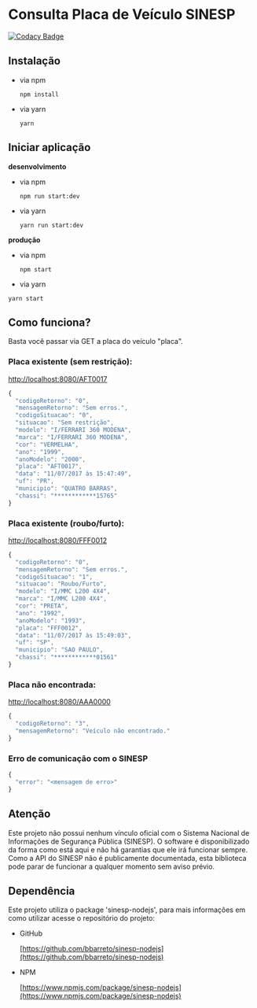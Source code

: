 # Consulta Placa de Veículo SINESP

[![Codacy Badge](https://api.codacy.com/project/badge/Grade/1e7663a9e9174062852005b20da45213)](https://www.codacy.com/app/giovanigenerali/consulta-placa-nodejs?utm_source=github.com&amp;utm_medium=referral&amp;utm_content=wgenial/consulta-placa-nodejs&amp;utm_campaign=Badge_Grade)

## Instalação

  - via npm

    ```npm install```

  - via yarn
  
    ```yarn```

## Iniciar aplicação

**desenvolvimento**

- via npm

  ```npm run start:dev```

- via yarn

  ```yarn run start:dev```
  
**produção**

- via npm

  ```npm start```
  
-  via yarn

```yarn start```

## Como funciona?

Basta você passar via GET a placa do veículo "placa".

### Placa existente (sem restrição):

[http://localhost:8080/AFT0017](http://localhost:8080/AFT0017)

```javascript
{
  "codigoRetorno": "0",
  "mensagemRetorno": "Sem erros.",
  "codigoSituacao": "0",
  "situacao": "Sem restrição",
  "modelo": "I/FERRARI 360 MODENA",
  "marca": "I/FERRARI 360 MODENA",
  "cor": "VERMELHA",
  "ano": "1999",
  "anoModelo": "2000",
  "placa": "AFT0017",
  "data": "11/07/2017 às 15:47:49",
  "uf": "PR",
  "municipio": "QUATRO BARRAS",
  "chassi": "************15765"
}
```

### Placa existente (roubo/furto):

[http://localhost:8080/FFF0012](http://localhost:8080/FFF0012)

```javascript
{
  "codigoRetorno": "0",
  "mensagemRetorno": "Sem erros.",
  "codigoSituacao": "1",
  "situacao": "Roubo/Furto",
  "modelo": "I/MMC L200 4X4",
  "marca": "I/MMC L200 4X4",
  "cor": "PRETA",
  "ano": "1992",
  "anoModelo": "1993",
  "placa": "FFF0012",
  "data": "11/07/2017 às 15:49:03",
  "uf": "SP",
  "municipio": "SAO PAULO",
  "chassi": "************01561"
}
```

### Placa não encontrada:

[http://localhost:8080/AAA0000](http://localhost:8080/AAA0000)

```javascript
{
  "codigoRetorno": "3",
  "mensagemRetorno": "Veículo não encontrado."
}
```

### Erro de comunicação com o SINESP

```javascript
{
  "error": "<mensagem de erro>"
}
```

## Atenção

Este projeto não possui nenhum vínculo oficial com o Sistema Nacional de Informações de Segurança Pública (SINESP). O software é disponibilizado da forma como está aqui e não há garantias que ele irá funcionar sempre. Como a API do SINESP não é publicamente documentada, esta biblioteca pode parar de funcionar a qualquer momento sem aviso prévio.


## Dependência

Este projeto utiliza o package 'sinesp-nodejs', para mais informações em como utilizar acesse o repositório do projeto:

- GitHub
  
  [https://github.com/bbarreto/sinesp-nodejs](https://github.com/bbarreto/sinesp-nodejs)

- NPM
  
  [https://www.npmjs.com/package/sinesp-nodejs](https://www.npmjs.com/package/sinesp-nodejs)
